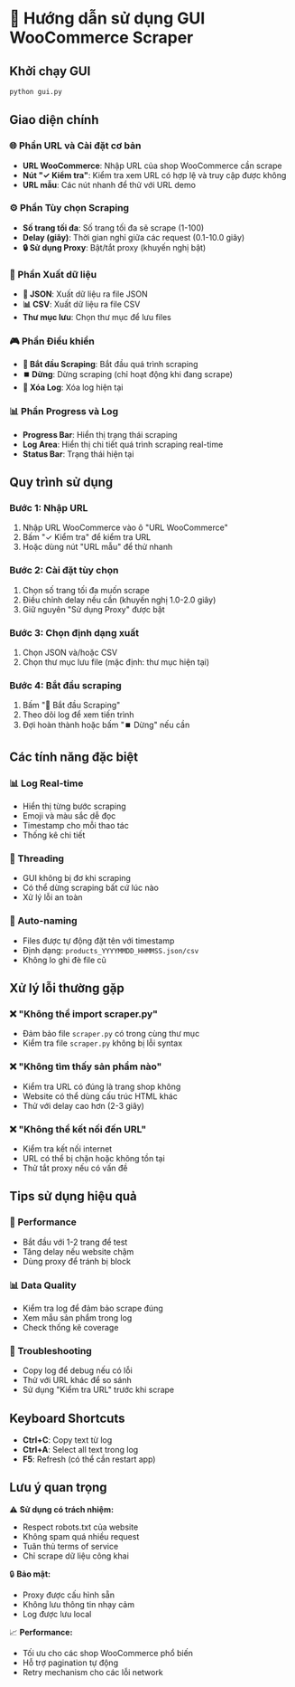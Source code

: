 # 🎯 Hướng dẫn sử dụng GUI WooCommerce Scraper

## Khởi chạy GUI

```bash
python gui.py
```

## Giao diện chính

### 🌐 Phần URL và Cài đặt cơ bản
- **URL WooCommerce**: Nhập URL của shop WooCommerce cần scrape
- **Nút "✓ Kiểm tra"**: Kiểm tra xem URL có hợp lệ và truy cập được không
- **URL mẫu**: Các nút nhanh để thử với URL demo

### ⚙️ Phần Tùy chọn Scraping
- **Số trang tối đa**: Số trang tối đa sẽ scrape (1-100)
- **Delay (giây)**: Thời gian nghỉ giữa các request (0.1-10.0 giây)
- **🔒 Sử dụng Proxy**: Bật/tắt proxy (khuyến nghị bật)

### 💾 Phần Xuất dữ liệu
- **📄 JSON**: Xuất dữ liệu ra file JSON
- **📊 CSV**: Xuất dữ liệu ra file CSV  
- **Thư mục lưu**: Chọn thư mục để lưu files

### 🎮 Phần Điều khiển
- **🚀 Bắt đầu Scraping**: Bắt đầu quá trình scraping
- **⏹️ Dừng**: Dừng scraping (chỉ hoạt động khi đang scrape)
- **🧹 Xóa Log**: Xóa log hiện tại

### 📊 Phần Progress và Log
- **Progress Bar**: Hiển thị trạng thái scraping
- **Log Area**: Hiển thị chi tiết quá trình scraping real-time
- **Status Bar**: Trạng thái hiện tại

## Quy trình sử dụng

### Bước 1: Nhập URL
1. Nhập URL WooCommerce vào ô "URL WooCommerce"
2. Bấm "✓ Kiểm tra" để kiểm tra URL
3. Hoặc dùng nút "URL mẫu" để thử nhanh

### Bước 2: Cài đặt tùy chọn
1. Chọn số trang tối đa muốn scrape
2. Điều chỉnh delay nếu cần (khuyến nghị 1.0-2.0 giây)
3. Giữ nguyên "Sử dụng Proxy" được bật

### Bước 3: Chọn định dạng xuất
1. Chọn JSON và/hoặc CSV
2. Chọn thư mục lưu file (mặc định: thư mục hiện tại)

### Bước 4: Bắt đầu scraping
1. Bấm "🚀 Bắt đầu Scraping"
2. Theo dõi log để xem tiến trình
3. Đợi hoàn thành hoặc bấm "⏹️ Dừng" nếu cần

## Các tính năng đặc biệt

### 📊 Log Real-time
- Hiển thị từng bước scraping
- Emoji và màu sắc dễ đọc
- Timestamp cho mỗi thao tác
- Thống kê chi tiết

### 🔧 Threading
- GUI không bị đơ khi scraping
- Có thể dừng scraping bất cứ lúc nào
- Xử lý lỗi an toàn

### 💾 Auto-naming
- Files được tự động đặt tên với timestamp
- Định dạng: `products_YYYYMMDD_HHMMSS.json/csv`
- Không lo ghi đè file cũ

## Xử lý lỗi thường gặp

### ❌ "Không thể import scraper.py"
- Đảm bảo file `scraper.py` có trong cùng thư mục
- Kiểm tra file `scraper.py` không bị lỗi syntax

### ❌ "Không tìm thấy sản phẩm nào"
- Kiểm tra URL có đúng là trang shop không
- Website có thể dùng cấu trúc HTML khác
- Thử với delay cao hơn (2-3 giây)

### ❌ "Không thể kết nối đến URL"
- Kiểm tra kết nối internet
- URL có thể bị chặn hoặc không tồn tại
- Thử tắt proxy nếu có vấn đề

## Tips sử dụng hiệu quả

### 🚀 Performance
- Bắt đầu với 1-2 trang để test
- Tăng delay nếu website chậm
- Dùng proxy để tránh bị block

### 📊 Data Quality
- Kiểm tra log để đảm bảo scrape đúng
- Xem mẫu sản phẩm trong log
- Check thống kê coverage

### 🔧 Troubleshooting
- Copy log để debug nếu có lỗi
- Thử với URL khác để so sánh
- Sử dụng "Kiểm tra URL" trước khi scrape

## Keyboard Shortcuts

- **Ctrl+C**: Copy text từ log
- **Ctrl+A**: Select all text trong log
- **F5**: Refresh (có thể cần restart app)

## Lưu ý quan trọng

⚠️ **Sử dụng có trách nhiệm:**
- Respect robots.txt của website
- Không spam quá nhiều request  
- Tuân thủ terms of service
- Chỉ scrape dữ liệu công khai

🔒 **Bảo mật:**
- Proxy được cấu hình sẵn
- Không lưu thông tin nhạy cảm
- Log được lưu local

📈 **Performance:**
- Tối ưu cho các shop WooCommerce phổ biến
- Hỗ trợ pagination tự động
- Retry mechanism cho các lỗi network 